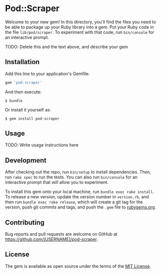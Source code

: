 # Pod::Scraper

Welcome to your new gem! In this directory, you'll find the files you need to be able to package up your Ruby library into a gem. Put your Ruby code in the file `lib/pod/scraper`. To experiment with that code, run `bin/console` for an interactive prompt.

TODO: Delete this and the text above, and describe your gem

## Installation

Add this line to your application's Gemfile:

```ruby
gem 'pod-scraper'
```

And then execute:

    $ bundle

Or install it yourself as:

    $ gem install pod-scraper

## Usage

TODO: Write usage instructions here

## Development

After checking out the repo, run `bin/setup` to install dependencies. Then, run `rake spec` to run the tests. You can also run `bin/console` for an interactive prompt that will allow you to experiment.

To install this gem onto your local machine, run `bundle exec rake install`. To release a new version, update the version number in `version.rb`, and then run `bundle exec rake release`, which will create a git tag for the version, push git commits and tags, and push the `.gem` file to [rubygems.org](https://rubygems.org).

## Contributing

Bug reports and pull requests are welcome on GitHub at https://github.com/[USERNAME]/pod-scraper.

## License

The gem is available as open source under the terms of the [MIT License](https://opensource.org/licenses/MIT).
